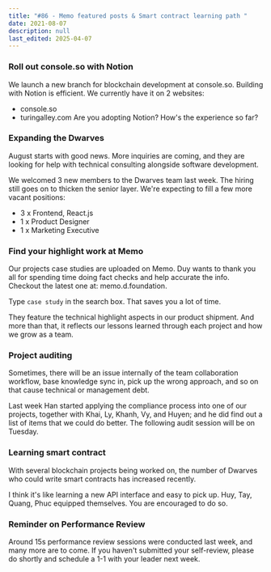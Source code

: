 ```yaml
---
title: "#86 - Memo featured posts & Smart contract learning path "
date: 2021-08-07
description: null
last_edited: 2025-04-07
---
```


### Roll out console.so with Notion

We launch a new branch for blockchain development at console.so. Building with Notion is efficient. We currently have it on 2 websites:

- console.so
- turingalley.com
  Are you adopting Notion? How's the experience so far?

### Expanding the Dwarves

August starts with good news. More inquiries are coming, and they are looking for help with technical consulting alongside software development.

We welcomed 3 new members to the Dwarves team last week. The hiring still goes on to thicken the senior layer. We're expecting to fill a few more vacant positions:

- 3 x Frontend, React.js
- 1 x Product Designer
- 1 x Marketing Executive

### Find your highlight work at Memo

Our projects case studies are uploaded on Memo. Duy wants to thank you all for spending time doing fact checks and help accurate the info. Checkout the latest one at: memo.d.foundation.

Type `case study` in the search box. That saves you a lot of time.

They feature the technical highlight aspects in our product shipment. And more than that, it reflects our lessons learned through each project and how we grow as a team.

### Project auditing

Sometimes, there will be an issue internally of the team collaboration workflow, base knowledge sync in, pick up the wrong approach, and so on that cause technical or management debt.

Last week Han started applying the compliance process into one of our projects, together with Khai, Ly, Khanh, Vy, and Huyen; and he did find out a list of items that we could do better. The following audit session will be on Tuesday.

### Learning smart contract

With several blockchain projects being worked on, the number of Dwarves who could write smart contracts has increased recently.

I think it's like learning a new API interface and easy to pick up. Huy, Tay, Quang, Phuc equipped themselves. You are encouraged to do so.

### Reminder on Performance Review

Around 15s performance review sessions were conducted last week, and many more are to come. If you haven't submitted your self-review, please do shortly and schedule a 1-1 with your leader next week.
